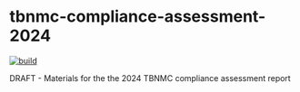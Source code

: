 # tbnmc-compliance-assessment-2024

[![build](https://github.com/tbep-tech/tbnmc-compliance-assessment-2024/workflows/build/badge.svg)](https://github.com/tbep-tech/tbnmc-compliance-assessment-2024/actions)

DRAFT - Materials for the the 2024 TBNMC compliance assessment report
